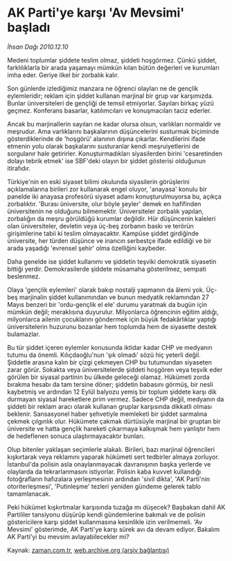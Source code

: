 # AK Parti'ye karşı 'Av Mevsimi' başladı

*İhsan Dağı 2010.12.10*

<td class="columnist-detail">
<p>Medeni toplumlar şiddete teslim olmaz, şiddeti hoşgörmez. Çünkü şiddet, farklılıklarla bir arada yaşamayı mümkün kılan bütün değerleri ve kurumları imha eder. Geriye ilkel bir zorbalık kalır.</p>
<p><p>Son günlerde izlediğimiz manzara ne öğrenci olayları ne de gençlik eylemleridir; reklam için şiddet kullanan marjinal bir grup var karşımızda. Bunlar üniversiteleri de gençliği de temsil etmiyorlar. Sayıları birkaç yüzü geçmez. Konferans basarlar, katılımcıları ve konuşmacıları taciz ederler.
<p>Ancak bu marjinallerin sayıları ne kadar olursa olsun, varlıkları normaldir ve meşrudur. Ama varlıklarını başkalarının düşüncelerini susturmak biçiminde gösterdiklerinde de 'hoşgörü' alanının dışına çıkarlar. Kendilerini ifade etmenin yolu olarak başkalarını susturanlar kendi meşruiyetlerini de sorgulanır hale getirirler. Konuşturmadıkları siyasilerden birini 'cesaretinden dolayı tebrik etmek' ise SBF'deki olayın bir şiddet gösterisi olduğunun itirafıdır.
<p>Türkiye'nin en eski siyaset bilimi okulunda siyasilerin görüşlerini açıklamalarına birileri zor kullanarak engel oluyor, 'anayasa' konulu bir panelde iki anayasa profesörü siyaset adamı konuşturulmuyorsa bu, açıkça zorbalıktır. 'Burası üniversite, olur böyle şeyler' demek en hafifinden üniversitenin ne olduğunu bilmemektir. Üniversiteler zorbalık yapılan, zorbalığın da meşru görüldüğü kurumlar değildir. Hür düşüncenin kaleleri olan üniversiteler, devletin veya üç-beş zorbanın baskı ve terörün girişimlerine tabii ki teslim olmayacaktır. Kampüse şiddet girdiğinde üniversite, her türden düşünce ve inancın serbestçe ifade edildiği ve bir arada yaşadığı 'evrensel şehir' olma özelliğini kaybeder.
<p>Daha genelde ise şiddet kullanımı ve şiddetin teşviki demokratik siyasetin bittiği yerdir. Demokrasilerde şiddete müsamaha gösterilmez, sempati beslenmez.
<p>Olaya 'gençlik eylemleri' olarak bakıp nostalji yapmanın da âlemi yok. Üç-beş marjinalin şiddet kullanımından ve bunun medyatik reklamından 27 Mayıs benzeri bir 'ordu-gençlik el ele' durumu yaratmak da bugün için mümkün değil; meraklısına duyurulur. Milyonlarca öğrencinin eğitim aldığı, milyonlarca ailenin çocuklarını göndermek için büyük fedakârlıklar yaptığı üniversitelerin huzurunu bozanlar hem toplumda hem de siyasette destek bulamazlar.
<p>Bu tür şiddet içeren eylemler konusunda iktidar kadar CHP ve medyanın tutumu da önemli. Kılıçdaoğlu'nun 'şık olmadı' sözü hiç yeterli değil. Şiddetle arasına kalın bir çizgi çekmeyen CHP bu tutumundan siyaseten zarar görür. Sokakta veya üniversitelerde şiddeti hoşgören veya teşvik eder görülen bir siyasal partinin bu ülkede geleceği olamaz. Hükümeti zorda bırakma hesabı da tam tersine döner; şiddetin babasını görmüş, bir nesli kaybetmiş ve ardından 12 Eylül balyozu yemiş bir toplum şiddete karşı dik durmayan siyasal hareketlere prim vermez. Sadece CHP değil, medyanın da şiddeti bir reklam aracı olarak kullanan gruplar karşısında dikkatli olması beklenir. Sansasyonel haber şehvetiyle memleketi bir şiddet sarmalına çekmek çılgınlık olur. Hükümete çakmak dürtüsüyle marjinal bir gruptan bir üniversite ve hatta gençlik hareketi çıkarmaya kalkışmak hem yanlıştır hem de hedeflenen sonuca ulaştırmayacaktır bunları.
<p>Olup bitenler yaklaşan seçimlerle alakalı. Birileri, bazı marjinal öğrencileri kışkırtarak veya reklamını yaparak hükümeti sert tedbirler almaya zorluyor. İstanbul'da polisin asla onaylanmayacak davranışının başka yerlerde ve olaylarda da tekrarlanmasını istiyorlar. Polisin kaba kuvvet kullandığı fotoğrafların hafızalara yerleşmesinin ardından 'sivil dikta', 'AK Parti'nin otoriterleşmesi', 'Putinleşme' tezleri yeniden gündeme gelerek tablo tamamlanacak.
<p>Peki hükümet kışkırtmalar karşısında tuzağa mı düşecek? Başbakan dahil AK Partililer tansiyonu düşürüp kendi gündemlerine bakmalı ve de polisin göstericilere karşı şiddet kullanmasına kesinlikle izin verilmemeli. 'Av Mevsimi' gösterimde, AK Parti'ye karşı sürek avı da devam ediyor. Bakalım AK Parti'yi bu mevsim avlayabilecekler mi? </p>
<a href="http://web.archive.org/web/20101213141605/mailto:i.dagi@zaman.com.tr">
</a></p></p></p></p></p></p></p></p></td>

Kaynak: [zaman.com.tr](http://zaman.com.tr/yazar.do?yazino=1063172), [web.archive.org (arşiv bağlantısı)](http://web.archive.org/web/20101213141605/http://www.zaman.com.tr:80/yazar.do?yazino=1063172)
